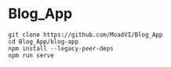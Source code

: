 # Blog_App

```
git clone https://github.com/MoadVI/Blog_App
cd Blog_App/blog-app
npm install --legacy-peer-deps
npm run serve
```
